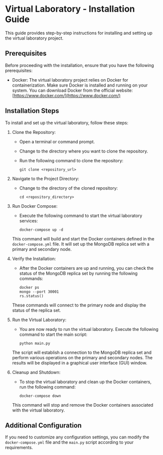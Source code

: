# Virtual Laboratory - Installation Guide

This guide provides step-by-step instructions for installing and setting up the virtual laboratory project.

## Prerequisites

Before proceeding with the installation, ensure that you have the following prerequisites:

- Docker: The virtual laboratory project relies on Docker for containerization. Make sure Docker is installed and running on your system. You can download Docker from the official website: [https://www.docker.com/](https://www.docker.com/)

## Installation Steps

To install and set up the virtual laboratory, follow these steps:

1. Clone the Repository:
   - Open a terminal or command prompt.
   - Change to the directory where you want to clone the repository.
   - Run the following command to clone the repository:

     ```
     git clone <repository_url>
     ```

2. Navigate to the Project Directory:
   - Change to the directory of the cloned repository:
   
     ```
     cd <repository_directory>
     ```

3. Run Docker Compose:
   - Execute the following command to start the virtual laboratory services:
   
     ```
     docker-compose up -d
     ```
     
   This command will build and start the Docker containers defined in the `docker-compose.yml` file. It will set up the MongoDB replica set with a primary and secondary node.

4. Verify the Installation:
   - After the Docker containers are up and running, you can check the status of the MongoDB replica set by running the following commands:
   
     ```
     docker ps
     mongo --port 30001
     rs.status()
     ```
   
   These commands will connect to the primary node and display the status of the replica set.

5. Run the Virtual Laboratory:
   - You are now ready to run the virtual laboratory. Execute the following command to start the main script:
   
     ```
     python main.py
     ```
   
   The script will establish a connection to the MongoDB replica set and perform various operations on the primary and secondary nodes. The results will be displayed in a graphical user interface (GUI) window.

6. Cleanup and Shutdown:
   - To stop the virtual laboratory and clean up the Docker containers, run the following command:
   
     ```
     docker-compose down
     ```
     
   This command will stop and remove the Docker containers associated with the virtual laboratory.

## Additional Configuration

If you need to customize any configuration settings, you can modify the `docker-compose.yml` file and the `main.py` script according to your requirements.



